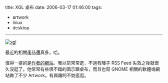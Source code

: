 title: XGL 桌布
date: 2006-03-17 01:46:00
tags: 
- artwork
- linux
- desktop
---

[![xgl](http://static.flickr.com/50/113367745_d77999cbb2_m.jpg)](http://www.flickr.com/photos/yurenju/113367745/ "Photo Sharing")

最近的相關產品還真多，哈。

值得一提的是[作者的網站](http://jimmac.musichall.cz/)。我以前常常逛，不過有陣子 RSS Feed 失效之後就很久沒逛了。他常常有些很不錯的圖示跟桌布，而且也幫 GNOME 相關的軟體或網站做了不少 Artwork。有興趣的不妨逛逛。